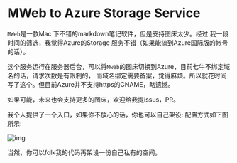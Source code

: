 MWeb to Azure Storage Service
======
`MWeb`是一款Mac 下不错的markdown笔记软件，但是支持图床太少。经过
我一段时间的筛选，我觉得Azure的Storage 服务不错（如果能搞到Azure国际版的帐号的话）。

这个服务运行在服务器后台，可以将`Mweb`的图床切换到Azure，目前七牛不绑定域名的话，请求次数是有限制的，
而域名绑定需要备案，觉得麻烦。所以就花时间写了这个。但目前Azure并不支持https的CNAME，略遗憾。

如果可能，未来也会支持更多的图床，欢迎给我提issus，PR。

我个人提供了一个入口，如果你不放心的话，你也可以自己架设:
配置方式如下图所示:

![img](https://qhsong.blob.core.windows.net/qhsong-blog/2016/08/intro.png)

当然，你可以folk我的代码再架设一份自己私有的空间。
